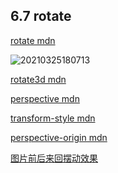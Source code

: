 ## 6.7 rotate

[rotate mdn](https://developer.mozilla.org/zh-CN/docs/Web/CSS/transform-function/rotate())

![20210325180713](https://cdn.jsdelivr.net/gh/123taojiale/dahuyou_picture@main/blogs/20210325180713.png)

[rotate3d mdn](https://developer.mozilla.org/en-US/docs/Web/CSS/transform-function/rotate3d())

[perspective mdn](https://developer.mozilla.org/zh-CN/docs/Web/CSS/perspective)

[transform-style mdn](https://developer.mozilla.org/zh-CN/docs/Web/CSS/transform-style)

[perspective-origin mdn](https://developer.mozilla.org/zh-CN/docs/Web/CSS/perspective-origin)

[图片前后来回摆动效果](../codes/25.%20animation-5/index.html)
